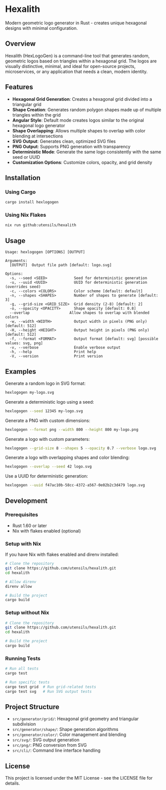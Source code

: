 # Hexalith

Modern geometric logo generator in Rust - creates unique hexagonal designs with minimal configuration.

## Overview

Hexalith (HexLogoGen) is a command-line tool that generates random, geometric logos based on triangles within a hexagonal grid. The logos are visually distinctive, minimal, and ideal for open-source projects, microservices, or any application that needs a clean, modern identity.

## Features

- **Hexagonal Grid Generation**: Creates a hexagonal grid divided into a triangular grid
- **Shape Creation**: Generates random polygon shapes made up of multiple triangles within the grid
- **Angular Style**: Default mode creates logos similar to the original hexagonal logo generator
- **Shape Overlapping**: Allows multiple shapes to overlap with color blending at intersections
- **SVG Output**: Generates clean, optimized SVG files
- **PNG Output**: Supports PNG generation with transparency
- **Deterministic Mode**: Generate the same logo consistently with the same seed or UUID
- **Customization Options**: Customize colors, opacity, and grid density

## Installation

### Using Cargo

```bash
cargo install hexlogogen
```

### Using Nix Flakes

```bash
nix run github:utensils/hexalith
```

## Usage

```
Usage: hexlogogen [OPTIONS] [OUTPUT]

Arguments:
  [OUTPUT]  Output file path [default: logo.svg]

Options:
  -s, --seed <SEED>            Seed for deterministic generation
  -u, --uuid <UUID>            UUID for deterministic generation (overrides seed)
  -c, --colors <COLORS>        Color scheme [default: default]
  -n, --shapes <SHAPES>        Number of shapes to generate [default: 3]
  -g, --grid-size <GRID_SIZE>  Grid density (2-8) [default: 2]
  -o, --opacity <OPACITY>      Shape opacity [default: 0.8]
  --overlap                  Allow shapes to overlap with blended colors
  -w, --width <WIDTH>          Output width in pixels (PNG only) [default: 512]
  -H, --height <HEIGHT>        Output height in pixels (PNG only) [default: 512]
  -f, --format <FORMAT>        Output format [default: svg] [possible values: svg, png]
  -v, --verbose                Enable verbose output
  -h, --help                   Print help
  -V, --version                Print version
```

## Examples

Generate a random logo in SVG format:
```bash
hexlogogen my-logo.svg
```

Generate a deterministic logo using a seed:
```bash
hexlogogen --seed 12345 my-logo.svg
```

Generate a PNG with custom dimensions:
```bash
hexlogogen --format png --width 800 --height 800 my-logo.png
```

Generate a logo with custom parameters:
```bash
hexlogogen --grid-size 8 --shapes 5 --opacity 0.7 --verbose logo.svg
```

Generate a logo with overlapping shapes and color blending:
```bash
hexlogogen --overlap --seed 42 logo.svg
```

Use a UUID for deterministic generation:
```bash
hexlogogen --uuid f47ac10b-58cc-4372-a567-0e02b2c3d479 logo.svg
```

## Development

### Prerequisites

- Rust 1.60 or later
- Nix with flakes enabled (optional)

### Setup with Nix

If you have Nix with flakes enabled and direnv installed:

```bash
# Clone the repository
git clone https://github.com/utensils/hexalith.git
cd hexalith

# Allow direnv
direnv allow

# Build the project
cargo build
```

### Setup without Nix

```bash
# Clone the repository
git clone https://github.com/utensils/hexalith.git
cd hexalith

# Build the project
cargo build
```

### Running Tests

```bash
# Run all tests
cargo test

# Run specific tests
cargo test grid  # Run grid-related tests
cargo test svg   # Run SVG output tests
```

## Project Structure

- `src/generator/grid/`: Hexagonal grid geometry and triangular subdivision
- `src/generator/shape/`: Shape generation algorithms
- `src/generator/color/`: Color management and blending
- `src/svg/`: SVG output generation
- `src/png/`: PNG conversion from SVG
- `src/cli/`: Command line interface handling

## License

This project is licensed under the MIT License - see the LICENSE file for details.